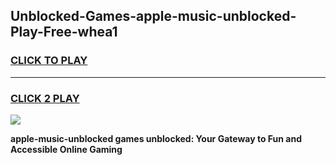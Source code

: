 
## Unblocked-Games-apple-music-unblocked-Play-Free-whea1
<h3>
<a href="https://premium76.site?title=apple-music-unblocked&ref=21A">CLICK TO PLAY</a></h3>
<hr>

<h3>
<a href="https://premium76.site?title=apple-music-unblocked&ref=21A">CLICK 2 PLAY</a>
  
</h3>

<a href="https://premium76.site?title=apple-music-unblocked&ref=21A"><img src="https://clearcache.store/games.png"></a>


**apple-music-unblocked games unblocked: Your Gateway to Fun and Accessible Online Gaming**
